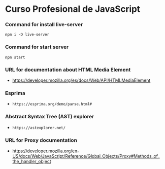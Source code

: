 # Curso Profesional de JavaScript

### Command for install live-server
```
npm i -D live-server
```

### Command for start server
```
npm start
```

### URL for documentation about HTML Media Element
- https://developer.mozilla.org/es/docs/Web/API/HTMLMediaElement

### Esprima
- `https://esprima.org/demo/parse.html#`

### Abstract Syntax Tree (AST) explorer
- `https://astexplorer.net/`

### URL for Proxy documentation
- https://developer.mozilla.org/en-US/docs/Web/JavaScript/Reference/Global_Objects/Proxy#Methods_of_the_handler_object
